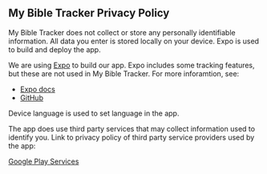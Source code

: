 ## My Bible Tracker Privacy Policy

My Bible Tracker does not collect or store any personally identifiable information. All data you enter is stored locally on your device. Expo is used to build and deploy the app. 

We are using [Expo](https://expo.dev) to build our app. Expo includes some tracking features, but these are not used in My Bible Tracker. For more inforamtion, see: 
- [Expo docs](https://docs.expo.dev/distribution/app-stores/#privacy-policy) 
- [GitHub](https://github.com/expo/expo/issues/2217#issuecomment-422497781)

Device language is used to set language in the app.

The app does use third party services that may collect information used to identify you. Link to privacy policy of third party service providers used by the app:

[Google Play Services](https://policies.google.com/privacy)
